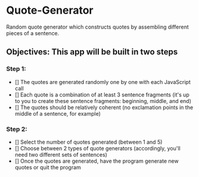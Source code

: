 # Quote-Generator
Random quote generator which constructs quotes by assembling different pieces of a sentence.  
## Objectives: This app will be built in two steps  
### Step 1:  
- [] The quotes are generated randomly one by one with each JavaScript call  
- [] Each quote is a combination of at least 3 sentence fragments (it's up to you to create these sentence fragments: beginning, middle, and end)  
- [] The quotes should be relatively coherent (no exclamation points in the middle of a sentence, for example)  

### Step 2:
- [] Select the number of quotes generated (between 1 and 5)  
- [] Choose between 2 types of quote generators (accordingly, you'll need two different sets of sentences)  
- [] Once the quotes are generated, have the program generate new quotes or quit the program  

